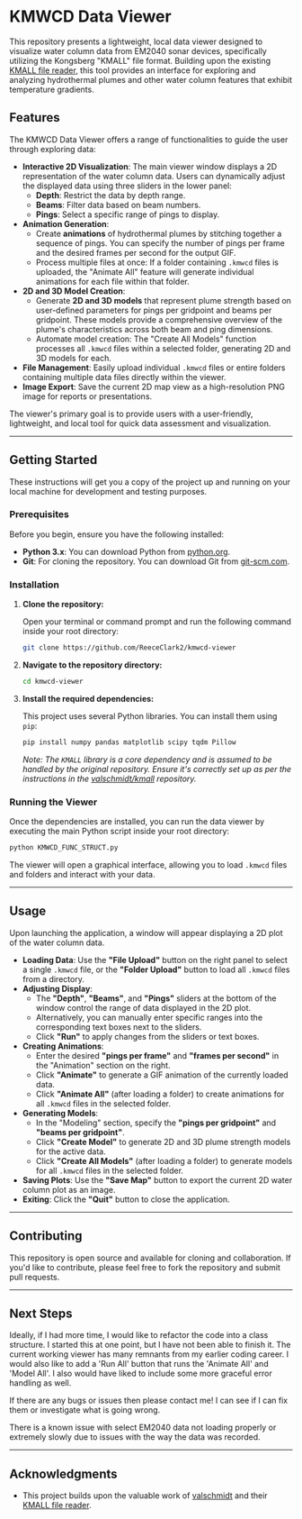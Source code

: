 # KMWCD Data Viewer

This repository presents a lightweight, local data viewer designed to visualize water column data from EM2040 sonar devices, specifically utilizing the Kongsberg "KMALL" file format. Building upon the existing [KMALL file reader](https://github.com/valschmidt/kmall), this tool provides an interface for exploring and analyzing hydrothermal plumes and other water column features that exhibit temperature gradients.

## Features

The KMWCD Data Viewer offers a range of functionalities to guide the user through exploring data:

  * **Interactive 2D Visualization**: The main viewer window displays a 2D representation of the water column data. Users can dynamically adjust the displayed data using three sliders in the lower panel:
      * **Depth**: Restrict the data by depth range.
      * **Beams**: Filter data based on beam numbers.
      * **Pings**: Select a specific range of pings to display.
  * **Animation Generation**:
      * Create **animations** of hydrothermal plumes by stitching together a sequence of pings. You can specify the number of pings per frame and the desired frames per second for the output GIF.
      * Process multiple files at once: If a folder containing `.kmwcd` files is uploaded, the "Animate All" feature will generate individual animations for each file within that folder.
  * **2D and 3D Model Creation**:
      * Generate **2D and 3D models** that represent plume strength based on user-defined parameters for pings per gridpoint and beams per gridpoint. These models provide a comprehensive overview of the plume's characteristics across both beam and ping dimensions.
      * Automate model creation: The "Create All Models" function processes all `.kmwcd` files within a selected folder, generating 2D and 3D models for each.
  * **File Management**: Easily upload individual `.kmwcd` files or entire folders containing multiple data files directly within the viewer.
  * **Image Export**: Save the current 2D map view as a high-resolution PNG image for reports or presentations.

The viewer's primary goal is to provide users with a user-friendly, lightweight, and local tool for quick data assessment and visualization.

-----

## Getting Started

These instructions will get you a copy of the project up and running on your local machine for development and testing purposes.

### Prerequisites

Before you begin, ensure you have the following installed:

  * **Python 3.x**: You can download Python from [python.org](https://www.python.org/downloads/).
  * **Git**: For cloning the repository. You can download Git from [git-scm.com](https://git-scm.com/downloads).

### Installation

1.  **Clone the repository:**

    Open your terminal or command prompt and run the following command inside your root directory:

    ```bash
    git clone https://github.com/ReeceClark2/kmwcd-viewer
    ```

2.  **Navigate to the repository directory:**

    ```bash
    cd kmwcd-viewer
    ```

3.  **Install the required dependencies:**

    This project uses several Python libraries. You can install them using `pip`:

    ```bash
    pip install numpy pandas matplotlib scipy tqdm Pillow
    ```

    *Note: The `KMALL` library is a core dependency and is assumed to be handled by the original repository. Ensure it's correctly set up as per the instructions in the [valschmidt/kmall](https://github.com/valschmidt/kmall) repository.*

### Running the Viewer

Once the dependencies are installed, you can run the data viewer by executing the main Python script inside your root directory:

```bash
python KMWCD_FUNC_STRUCT.py
```

The viewer will open a graphical interface, allowing you to load `.kmwcd` files and folders and interact with your data.

-----

## Usage

Upon launching the application, a window will appear displaying a 2D plot of the water column data.

  * **Loading Data**: Use the **"File Upload"** button on the right panel to select a single `.kmwcd` file, or the **"Folder Upload"** button to load all `.kmwcd` files from a directory.
  * **Adjusting Display**:
      * The **"Depth"**, **"Beams"**, and **"Pings"** sliders at the bottom of the window control the range of data displayed in the 2D plot.
      * Alternatively, you can manually enter specific ranges into the corresponding text boxes next to the sliders.
      * Click **"Run"** to apply changes from the sliders or text boxes.
  * **Creating Animations**:
      * Enter the desired **"pings per frame"** and **"frames per second"** in the "Animation" section on the right.
      * Click **"Animate"** to generate a GIF animation of the currently loaded data.
      * Click **"Animate All"** (after loading a folder) to create animations for all `.kmwcd` files in the selected folder.
  * **Generating Models**:
      * In the "Modeling" section, specify the **"pings per gridpoint"** and **"beams per gridpoint"**.
      * Click **"Create Model"** to generate 2D and 3D plume strength models for the active data.
      * Click **"Create All Models"** (after loading a folder) to generate models for all `.kmwcd` files in the selected folder.
  * **Saving Plots**: Use the **"Save Map"** button to export the current 2D water column plot as an image.
  * **Exiting**: Click the **"Quit"** button to close the application.

-----

## Contributing

This repository is open source and available for cloning and collaboration. If you'd like to contribute, please feel free to fork the repository and submit pull requests.

-----

## Next Steps

Ideally, if I had more time, I would like to refactor the code into a class structure. I started this at one point, but I have not been able to finish it. The current working viewer has many remnants from my earlier coding career. I would also like to add a 'Run All' button that runs the 'Animate All' and 'Model All'. I also would have liked to include some more graceful error handling as well.

If there are any bugs or issues then please contact me! I can see if I can fix them or investigate what is going wrong.

There is a known issue with select EM2040 data not loading properly or extremely slowly due to issues with the way the data was recorded.

-----

## Acknowledgments

  * This project builds upon the valuable work of [valschmidt](https://github.com/valschmidt) and their [KMALL file reader](https://github.com/valschmidt/kmall).

